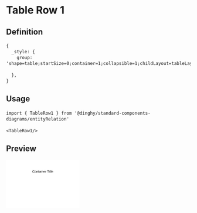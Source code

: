 # Table Row 1

## Definition

```
{
  _style: {
    group: 'shape=table;startSize=0;container=1;collapsible=1;childLayout=tableLayout;fixedRows=1;rowLines=0;fontStyle=0;align=center;resizeLast=1;strokeColor=none;fillColor=none;collapsible=0;whiteSpace=wrap;html=1;',
    
  },
}
```

## Usage

```
import { TableRow1 } from '@dinghy/standard-components-diagrams/entityRelation'

<TableRow1/>
```

## Preview

<img src="./table-row-1.png" width="200"/>
